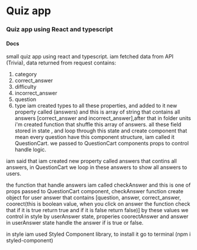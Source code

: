 # Quiz app
### Quiz app using React and typescript
#### Docs
small quiz app using react and typescript.
iam fetched data from API (Trivia), data returned from request contains:
   1. category
   2. correct_answer
   3. difficulty
   4. incorrect_answer
   5. question
   6. type
iam created types to all these properties, and added to it new property called (answers) and this is array of string that contains all answers [correct_answer and incorrect_answer],after that in folder units i'm created function that shuffle this array of answers. all these field stored in state , and loop through this state and create component that mean every question have this component structure, iam called it QuestionCart. we passed to QuestionCart components props to control handle logic.

iam said that iam created new property called answers that contins all answers, in QuestionCart we loop in these answers to show all answers to users.

the function that handle answers iam called checkAnswer and this is one of props passed to QuestionCart component, checkAnswer function create object for user answer that contains [question, answer, correct_answer, coorect(this is boolean value,  when you click on answer the function check that if it is true return true and if it is false return false)] by these values we control in style by userAnswer state, properies coorectAnswer and answer in userAnswer state handle the answer if is true or false.

in style iam used Styled Component library, to install it go to terminal (npm i styled-component)
